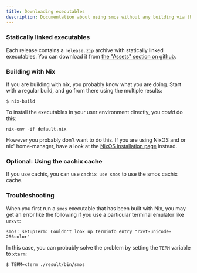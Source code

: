 ```yaml
---
title: Downloading executables
description: Documentation about using smos without any building via the statically-linked executables
---
```


### Statically linked executables

Each release contains a `release.zip` archive with statically linked executables.
You can download it from [the "Assets" section on github](https://github.com/NorfairKing/smos/releases/latest).

### Building with Nix

If you are building with nix, you probably know what you are doing.
Start with a regular build, and go from there using the multiple results:

```
$ nix-build
```

To install the executables in your user environment directly, you _could_ do this:

```
nix-env -if default.nix
```

However you probably don't want to do this. If you are using NixOS and or nix' home-manager, have a look at the [NixOS installation page](/installation/nixos) instead.

### Optional: Using the cachix cache

If you use cachix, you can use `cachix use smos` to use the smos cachix cache.

### Troubleshooting

When you first run a `smos` executable that has been built with Nix, you may
get an error like the following if you use a particular terminal emulator like `urxvt`:

```
smos: setupTerm: Couldn't look up terminfo entry "rxvt-unicode-256color"
```

In this case, you can probably solve the problem by setting the `TERM` variable
to `xterm`:

```
$ TERM=xterm ./result/bin/smos
```

